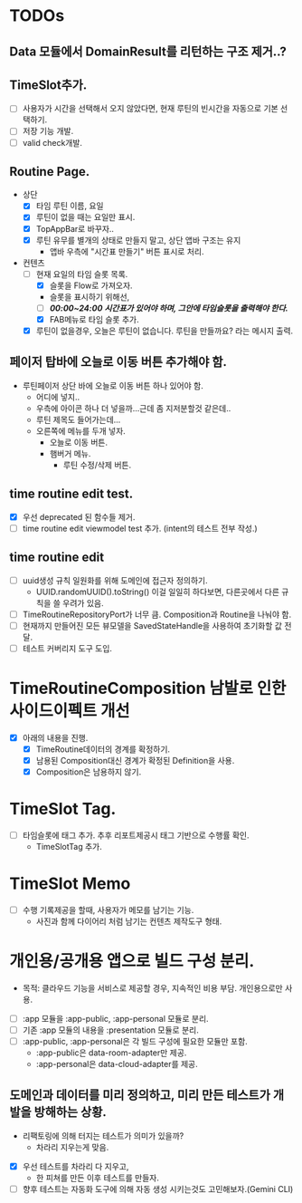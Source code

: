 # TODOs

## Data 모듈에서 DomainResult를 리턴하는 구조 제거..?


## TimeSlot추가.
- [ ] 사용자가 시간을 선택해서 오지 않았다면, 현재 루틴의 빈시간을 자동으로 기본 선택하기.
- [ ] 저장 기능 개발.
- [ ] valid check개발.

## Routine Page.
- 상단
  - [x] 타임 루틴 이름, 요일
  - [x] 루틴이 없을 때는 요일만 표시.
  - [x] TopAppBar로 바꾸자..
  - [x] 루틴 유무를 별개의 상태로 만들지 말고, 상단 앱바 구조는 유지
    - 앱바 우측에 "시간표 만들기" 버튼 표시로 처리.

- 컨텐츠
  - [ ] 현재 요일의 타임 슬롯 목록.
    - [x] 슬롯을 Flow로 가져오자.
    - 슬롯을 표시하기 위해선,
    - [ ] ***00:00~24:00 시간표가 있어야 하며, 그안에 타임슬롯을 출력해야 한다.***
    - [x] FAB메뉴로 타임 슬롯 추가.
  - [x] 루틴이 없을경우, 오늘은 루틴이 없습니다. 루틴을 만들까요? 라는 메시지 출력.

## 페이저 탑바에 오늘로 이동 버튼 추가해야 함.
- 루틴페이저 상단 바에 오늘로 이동 버튼 하나 있어야 함.
  - 어디에 넣지..
  - 우측에 아이콘 하나 더 넣을까...근데 좀 지저분할것 같은데..
  - 루틴 제목도 들어가는데...
  - 오른쪽에 메뉴를 두개 넣자.
    - 오늘로 이동 버튼.
    - 햄버거 메뉴.
      - 루틴 수정/삭제 버튼.

## time routine edit test.
- [x] 우선 deprecated 된 함수들 제거.
- [ ] time routine edit viewmodel test 추가. (intent의 테스트 전부 작성.)

## time routine edit
- [ ] uuid생성 규칙 일원화를 위해 도메인에 접근자 정의하기.
  - UUID.randomUUID().toString() 이걸 일일히 하다보면, 다른곳에서 다른 규칙을 쓸 우려가 있음.
- [ ] TimeRoutineRepositoryPort가 너무 큼. Composition과 Routine을 나눠야 함.
- [ ] 현재까지 만들어진 모든 뷰모델을 SavedStateHandle을 사용하여 초기화할 값 전달.
- [ ] 테스트 커버리지 도구 도입.

# TimeRoutineComposition 남발로 인한 사이드이펙트 개선
- [x] 아래의 내용을 진행.
  - [x] TimeRoutine데이터의 경계를 확정하기.
  - [x] 남용된 Composition대신 경계가 확정된 Definition을 사용.
  - [x] Composition은 남용하지 않기.

# TimeSlot Tag.
- [ ] 타임슬롯에 태그 추가. 추후 리포트제공시 태그 기반으로 수행률 확인.
  - TimeSlotTag 추가.

# TimeSlot Memo
- [ ] 수행 기록제공을 할때, 사용자가 메모를 남기는 기능. 
  - 사진과 함께 다이어리 처럼 남기는 컨텐츠 제작도구 형태.

# 개인용/공개용 앱으로 빌드 구성 분리.
- 목적: 클라우드 기능을 서비스로 제공할 경우, 지속적인 비용 부담. 개인용으로만 사용.
- [ ] :app 모듈을 :app-public, :app-personal 모듈로 분리.
- [ ] 기존 :app 모듈의 내용을 :presentation 모듈로 분리.
- [ ] :app-public, :app-personal은 각 빌드 구성에 필요한 모듈만 포함.
  - :app-public은 data-room-adapter만 제공.
  - :app-personal은 data-cloud-adapter를 제공.


## 도메인과 데이터를 미리 정의하고, 미리 만든 테스트가 개발을 방해하는 상황.
- 리팩토링에 의해 터지는 테스트가 의미가 있을까?
  - 차라리 지우는게 맞음.
- [x] 우선 테스트를 차라리 다 지우고,
  - 한 피쳐를 만든 이후 테스트를 만들자.
- [ ] 향후 테스트는 자동화 도구에 의해 자동 생성 시키는것도 고민해보자.(Gemini CLI)
